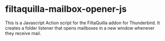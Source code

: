 # filtaquilla-mailbox-opener-js
This is a Javascript Action script for the FiltaQuilla addon for Thunderbird. It creates a folder listener that opens mailboxes in a new window whenever they receive mail. 
